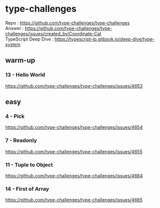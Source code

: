 # type-challenges
Repo : https://github.com/type-challenges/type-challenges  
Answer : https://github.com/type-challenges/type-challenges/issues/created_by/Coordinate-Cat  
TypeScript Deep Dive : https://typescript-jp.gitbook.io/deep-dive/type-system

## warm-up
### 13 - Hello World
https://github.com/type-challenges/type-challenges/issues/4653

## easy
### 4 - Pick
https://github.com/type-challenges/type-challenges/issues/4654

### 7 - Readonly
https://github.com/type-challenges/type-challenges/issues/4655

### 11 - Tuple to Object
https://github.com/type-challenges/type-challenges/issues/4664

### 14 - First of Array
https://github.com/type-challenges/type-challenges/issues/4665

